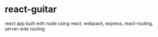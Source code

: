 # react-guitar
react app built with node using react, webpack, express, react-routing, server-side routing
